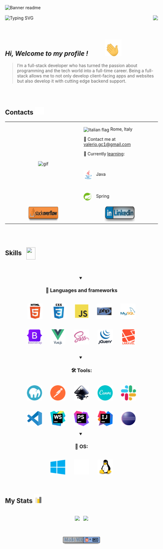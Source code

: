 
<img srcset="assets/gifs/banner-sm.gif 853w, assets/gifs/banner.gif 1280w" sizes="(max-width: 600px) 853px, 1280px" src="assets/gifs/banner.gif" alt="Banner readme" />

<br/> 
<br/>  


<div align="center" valign=center width="100%" >
    <img align="left" valign=center src="https://readme-typing-svg.demolab.com?font=Fira+Code&weight=600&size=25&duration=4500&pause=1000&color=3760F7&background=FFFFFF00&center=true&vCenter=true&lines=%F0%9F%96%A5%EF%B8%8F++PC+Hardware+Enthusiast" alt="Typing SVG" /> 
    <img valign=center align="right" height="30" src="https://komarev.com/ghpvc/?username=ValerioGc&&style=plastic"  /> 
</div>
 
 
<br/>  
<br/>  
<br/>  


##  ***Hi, Welcome to my profile !***  <img  style="padding: 0 50px" valign=center width="55px" src="assets/gifs/waving.gif"/>
  > I’m a full-stack developer who has turned the passion about programming and the tech world into a full-time career. Being a full-stack allows me to not only develop client-facing apps and websites but also develop it with cutting edge backend support.

<br/>
<br/>

<h2>Contacts <img src="assets/gifs/contacts.gif" width=30px></h2>   
<table align="center" width="100%">
    <tr>
        <td valign="center" width="50%">
            <div align="center">
                <img height= "100%" valign="center" align="center" src="assets/gifs/whereIsTheCode.gif" alt="gif" />
            </div>  
        </td>
        <td valign="center" width="50%">
            <p>
                <img src=https://upload.wikimedia.org/wikipedia/commons/0/03/Flag_of_Italy.svg alt="Italian flag" align="center" width="18" height="18" />  Rome, Italy
            </p>
            <p>
                📧 Contact me at <a href="mailto:valerio.gc1@gmail.com"> valerio.gc1@gmail.com </a>
            </p>
            <p>
                📖 Currently <ins>learning</ins>:
            </p>
            <div style="list-style:none">
                    &nbsp;
                    <p><img align="center" src="assets/skills&tools/skills/java.svg"  alt="Java" width="30px" /> &nbsp; <span>Java</span> </p>
                    &nbsp;
                    <p><img align="center" src="assets/skills&tools/frameworks/spring.svg"  alt="Spring" width="25px" /> &nbsp; <span style="padding: 0 5px"> Spring</span> </p>
                </li>
            </ul>
        </td>
    </tr>
    <tr align="center">
        <td width="50%">
            <a href="https://stackoverflow.com/users/Valerio Genco" target="_blank">
                <img src="assets/badges/stack-simple.svg" alt="stackoverflow" width="100px" height="50px" />
            </a> 
        </td>
        <td width="50%">
            <a href="https://linkedin.com/in/valerio-genco" target="_blank">
                <img src="assets/badges/linkedin-text.svg" width="100px"  height="50px" />
            </a> 
        </td>
    </tr>
</table>  


<br/>  
<br/>  

<div>
  <h2>Skills &nbsp; <img align="center" src="https://raw.githubusercontent.com/rahulbanerjee26/githubProfileReadmeGenerator/main/gifs/code.gif" width="30px" height="40px"></h2>
</div>
 
<br/>
<br/>

<details open >
    <summary align="center"><h3>🧱 Languages and frameworks</h3></summary>
    <br />
    <div align="center" width="80%">
        <div align="center">
          <img width="50px" valign="center" align="center" src="assets/skills&tools/skills/html-text.svg" alt="HTML5" />  
          &nbsp; &nbsp; &nbsp;
          <img width="50px" valign="center" align="center"  src="assets/skills&tools/skills/css-text.svg" alt="CSS3"  />
          &nbsp; &nbsp; &nbsp;
          <img width="45px" valign="center" align="center" src="assets/skills&tools/skills/javascript.svg"  alt="JavaScript" />	
          &nbsp; &nbsp; &nbsp;
          <img width="50px" valign="center" align="center"  align="center" src="assets/skills&tools/skills/php.svg" alt="PHP 8" />
          &nbsp; &nbsp; &nbsp;
          <img width="50px" valign="center" align="center" src="assets/skills&tools/skills/mysql.svg"  alt="MySQL" />
      </div>
      <br />
      <br />
      <div align="center">
          <img width="50px" valign="center" align="center" src="assets/skills&tools/frameworks/bootstrap-text.svg" alt="bootstrap" />
          &nbsp; &nbsp; &nbsp;
          <img src="assets/skills&tools/frameworks/vue-text.svg"  width="50px" valign="center" align="center"  alt="Vue Js" />
          &nbsp; &nbsp; &nbsp;
          <img width="50px" valign="center" align="center"  src="assets/skills&tools/frameworks/sass.svg" alt="sass" />
          &nbsp; &nbsp; &nbsp;
          <img width="50px" valign="center" align="center" src="assets/skills&tools/frameworks/jquery-text.svg" alt="JQuery" />
          &nbsp; &nbsp; &nbsp;
          <img width="50px" valign="center" align="center" src="assets/skills&tools/frameworks/laravel-text.svg" alt="Laravel" />
      </div>
    </div>
</details>

<br/>
<br/>

<details open>
    <summary align="center"><h3>🛠️ Tools: </h3></summary>
    <div align="center" width="80%" >
        <br />
        <div>
            <img width="50px" valign="center" align="center" src="assets/skills&tools/tools/mamp.svg" alt="mamp" />
            &nbsp; &nbsp; &nbsp; 
            <img width="50px" valign="center" align="center" src="assets/skills&tools/tools/postman.svg" alt="postman" />
            &nbsp; &nbsp; &nbsp;
            <img width="50px" valign="center" align="center" src="assets/skills&tools/tools/inkscape.svg" alt="inkscape" />
            &nbsp; &nbsp; &nbsp;
            <img width="50px" valign="center" align="center" src="assets/skills&tools/tools/canva.svg" alt="canva" />
            &nbsp; &nbsp; &nbsp;
            <img width="50px" valign="center" align="center" src="assets/skills&tools/tools/slack1.svg" alt="slack" />                
        </div>
        <br />
        <br />
        <div>
            <img width="50px" valign="center" align="center" src="assets/skills&tools/tools/vscode.svg" alt="VSCode" />
            &nbsp; &nbsp; &nbsp;
            <img width="50px" valign="center" align="center" src="assets/skills&tools/tools/webStorm.svg" alt="WebStorm" />
            &nbsp; &nbsp; &nbsp;
            <img width="50px" valign="center" align="center" src="assets/skills&tools/tools/phpStorm.svg" alt="phpStorm" />
            &nbsp; &nbsp; &nbsp;
            <img width="50px" valign="center" align="center" src="assets/skills&tools/tools/IntelliJ.svg" alt="IntelliJ Idea" />
            &nbsp; &nbsp; &nbsp;
            <img width="50px" valign="center" align="center" src="assets/skills&tools/tools/eclipse.svg" alt="eclipse" />
        </div>
    </div>
</details>

<br/>   

<details open>
    <summary align="center"><h3> 🏰 OS: </h3></strong>
        <div align="center" width="80%">
                <br />
                <img width="50px" valign="center" align="center" src="assets/skills&tools/os/windows.svg" alt="windows" />
                &nbsp; &nbsp; &nbsp;
                <img width="50px" valign="center" align="center" src="assets/skills&tools/os/apple-white.svg" alt="macos" /> 
                &nbsp; &nbsp; &nbsp;
                <img width="50px" valign="center" align="center" src="assets/skills&tools/os/linux.svg" alt="linux" />
            </span>
        </div>
</details>

<br/>  

<br/>  


<h2>My Stats <img width="30px" src="assets/gifs/stats2.gif"></h2>

<br/>   


<div width="100%" align="center">
  <picture>
  <source srcset="https://github-readme-stats.vercel.app/api?username=ValerioGc&show_icons=true&count_private=true&theme=react " media="(prefers-color-scheme: dark)"  />
  <source srcset="https://github-readme-stats.vercel.app/api?username=ValerioGc&show_icons=true&count_private=truetheme=ayu-mirage" 
  media="(prefers-color-scheme: light), (prefers-color-scheme: no-preference)" />
  <img valign="center" align="center" height="200px" src="https://github-readme-stats.vercel.app/api?username=ValerioGc&show_icons=true&count_private=true&include_all_commits=true" />
  </picture>
<!-- Profile Stats -->
&nbsp; 
  <picture>
    <source 
      srcset="https://github-readme-stats.vercel.app/api/top-langs/?username=ValerioGc&layout=compact&theme=react" (prefers-color-scheme: dark) />
    <source
      srcset="https://github-readme-stats.vercel.app/api/top-langs/?username=ValerioGc&theme=ayu-mirage"
      media="(prefers-color-scheme: light), (prefers-color-scheme: no-preference)"/>
    <img valign="center" align="center" height="200px" src="https://github-readme-stats.vercel.app/api/top-langs/?username=ValerioGc" />
  </picture>
</div>

<br/>
<br/>
<br/>

<div align="center">
  <img valign="center" width="25%" src="assets/badges/made-with-markdown.svg" alt="custom badge" />
</div>
